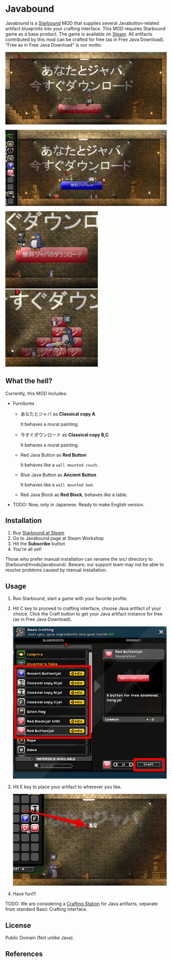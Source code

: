 # Javabound

Javabound is a [Starbound] MOD that supplies several Javabutton-related artifact blueprints into your crafting interface. This MOD requires Starbound game as a base product. The game is available on [Steam].
All artifacts contributed by this mod can be crafted for free (as in Free Java Download). "Free as in Free Java Download" is our motto.

![Screenshot02](screenshots/screenshot02.png)

![Screenshot03](screenshots/screenshot03.png)

![Screenshot04](screenshots/screenshot04_.png) &nbsp; &nbsp; ![Screenshot05](screenshots/screenshot05.png)

## What the hell?

Currently, this MOD includes:

* Furnitures
  * あなたとジャバ as **Classical copy A**

    It behaves a mural painting.

  * 今すぐダウンロード as **Classical copy B,C**

    It behaves a mural painting.

  * Red Java Button as **Red Button**

    It behaves like a `wall mounted couch`.

  * Blue Java Button as **Ancient Button**

    It behaves like a `wall mounted bed`.

  * Red Java Block as **Red Block**, behaves like a table.

* TODO: Now, only in Japanese. Ready to make English version.

## Installation

1. Buy [Starbound at Steam]
1. Go to Javabound page at Steam Workshop
1. Hit the **Subscribe** button
1. You're all set!

Those who prefer manual installation can rename the src/ directory to Starbound/mods/javabound/. Beware; our support team may not be able to resolve problems caused by manual installation.

## Usage

1. Run Starbound, start a game with your favorite profile.
1. Hit C key to proceed to crafting interface, choose Java artifact of your choice. Click the Craft button to get your Java artifact instance for free (as in Free Java Download).

    ![How to image](screenshots/howto01-crafting_.png)

1. Hit E key to place your artifact to wherever you like.

    ![How to image](screenshots/howto02-putting_.png)

1. Have fun!!!

TODO: We are considering a [Crafting Station] for Java artifacts, separate from standard Basic Crafting interface.

## License

Public Domain (Not unlike Java).

## References

[Starbound]: http://playstarbound.com/ "Starbound"
[Crafting Station]: http://starbounder.org/Crafting_Station "Crafting Station - Starbounder - Starbound Wiki"
[Steam]: http://store.steampowered.com/ "Steam"
[Starbound at Steam]: http://store.steampowered.com/app/211820 "Starbound"